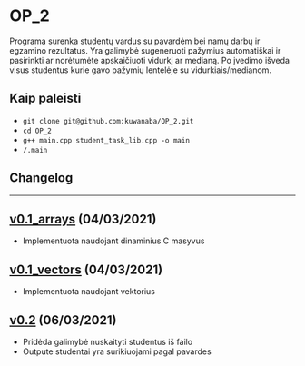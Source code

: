 # OP_2

Programa surenka studentų vardus su pavardėm bei namų darbų ir egzamino rezultatus.
Yra galimybė sugeneruoti pažymius automatiškai ir pasirinkti ar norėtumėte apskaičiuoti vidurkį ar medianą.
Po įvedimo išveda visus studentus kurie gavo pažymių lentelėje su vidurkiais/medianom.


## Kaip paleisti

 - `git clone git@github.com:kuwanaba/OP_2.git`
 - `cd OP_2`
 - `g++ main.cpp student_task_lib.cpp -o main`
 - `/.main`
 
 
## Changelog
 
 ---
 
## [v0.1_arrays](https://github.com/kuwanaba/OP_2/tree/v0.1_arrays) (04/03/2021)
 - Implementuota naudojant dinaminius C masyvus
## [v0.1_vectors](https://github.com/kuwanaba/OP_2/tree/v0.1_vectors) (04/03/2021)
 - Implementuota naudojant vektorius
## [v0.2](https://github.com/kuwanaba/OP_2/tree/v0.2) (06/03/2021)
 - Pridėda galimybė nuskaityti studentus iš failo
 - Outpute studentai yra surikiuojami pagal pavardes
